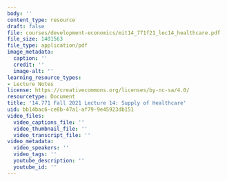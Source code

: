 ```yaml
---
body: ''
content_type: resource
draft: false
file: courses/development-economics/mit14_771f21_lec14_healthcare.pdf
file_size: 1401563
file_type: application/pdf
image_metadata:
  caption: ''
  credit: ''
  image-alt: ''
learning_resource_types:
- Lecture Notes
license: https://creativecommons.org/licenses/by-nc-sa/4.0/
resourcetype: Document
title: '14.771 Fall 2021 Lecture 14: Supply of Healthcare'
uid: bb14bac6-ce8b-47a1-af79-9e45923db151
video_files:
  video_captions_file: ''
  video_thumbnail_file: ''
  video_transcript_file: ''
video_metadata:
  video_speakers: ''
  video_tags: ''
  youtube_description: ''
  youtube_id: ''
---
```

